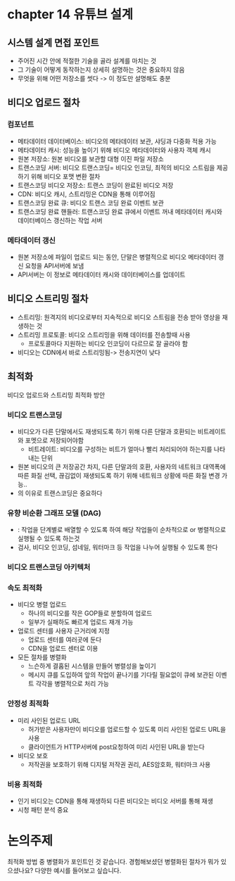 # chapter 14 유튜브 설계
 
## 시스템 설계 면접 포인트
- 주어진 시간 안에 적절한 기술을 골라 설계를 마치는 것
- 그 기술이 어떻게 동작하는지 상세히 설명하는 것은 중요하지 않음
- 무엇을 위해 어떤 저장소를 썻다 -> 이 정도만 설명해도 충분

## 비디오 업로드 절차

### 컴포넌트
- 메타데이터 데이터베이스: 비디오의 메타데이터 보관, 샤딩과 다중화 적용 가능
- 메타데이터 캐시: 성능을 높이기 위해 비디오 메타데이터와 사용자 객체 캐시
- 원본 저장소: 원본 비디오를 보관할 대형 이진 파일 저장소
- 트랜스코딩 서버: 비디오 트랜스코딩= 비디오 인코딩, 최적의 비디오 스트림을 제공하기 위해 비디오 포맷 변환 절차
- 트랜스코딩 비디오 저장소: 트랜스 코딩이 완료된 비디오 저장
- CDN: 비디오 캐시, 스트리밍은 CDN을 통해 이루어짐
- 트랜스코딩 완료 큐: 비디오 트랜스 코딩 완료 이벤트 보관
- 트랜스코딩 완료 핸들러: 트랜스코딩 완료 큐에서 이벤트 꺼내 메타데이터 캐시와 데이터베이스 갱신하는 작업 서버

### 메타데이터 갱신
- 원본 저장소에 파일이 업로드 되는 동안, 단말은 병렬적으로 비디오 메타데이터 갱신 요청을 API서버에 보냄
- API서버는 이 정보로 메타데이터 캐시와 데이터베이스를 업데이트

## 비디오 스트리밍 절차
- 스트리밍: 원격지의 비디오로부터 지속적으로 비디오 스트림을 전송 받아 영상을 재생하는 것
- 스트리밍 프로토콜: 비디오 스트리밍을 위해 데이터를 전송할때 사용
  - 프로토콜마다 지원하는 비디오 인코딩이 다르므로 잘 골라야 함
- 비디오는 CDN에서 바로 스트리밍됨-> 전송지연이 낮다

## 최적화
비디오 업로드와 스트리밍 최적화 방안

### 비디오 트랜스코딩
- 비디오가 다른 단말에서도 재생되도록 하기 위해 다른 단말과 호환되는 비트레이트와 포멧으로 저장되어야함
  - 비트레이트: 비디오를 구성하는 비트가 얼마나 빨리 처리되어야 하는지를 나타내는 단위
- 원본 비디오의 큰 저장공간 차지, 다른 단말과의 호환, 사용자의 네트워크 대역폭에 따른 화질 선택, 끊김없이 재생되도록 하기 위해 네트워크 상황에 따른 화질 변경 가능..
- 의 이유로 트랜스코딩은 중요하다

### 유향 비순환 그래프 모델 (DAG)
- : 작업을 단계별로 배열할 수 있도록 하여 해당 작업들이 순차적으로 or 병렬적으로 실행될 수 있도록 하는것
- 검사, 비디오 인코딩, 섬네일, 워터마크 등 작업을 나누어 실행될 수 있도록 한다

### 비디오 트랜스코딩 아키텍처

### 속도 최적화
- 비디오 병렬 업로드
  - 하나의 비디오를 작은 GOP들로 분할하여 업로드
  - 일부가 실패하도 빠르게 업로드 재개 가능
- 업로드 센터를 사용자 근거리에 지정
  - 업로드 센터를 여러곳에 둔다
  - CDN을 업로드 센터로 이용
- 모든 절차를 병렬화
  - 느슨하게 결홉된 시스템을 만들어 병렬성을 높이기
  - 메시지 큐를 도입하여 앞의 작업이 끝나기를 기다릴 필요없이 큐에 보관된 이벤트 각각을 병렬적으로 처리 가능

### 안정성 최적화
- 미리 사인된 업로드 URL
  - 허가받은 사용자만이 비디오를 업로드할 수 있도록 미리 사인된 업로드 URL을 사용
  - 클라이언트가 HTTP서버에 post요청하여 미리 사인된 URL을 받는다
- 비디오 보호
  - 저작권을 보호하기 위해 디지털 저작권 권리, AES암호화, 워터마크 사용

### 비용 최적화
- 인기 비디오는 CDN을 통해 재생하되 다른 비디오는 비디오 서버를 통해 재생
- 시청 패턴 분석 중요


# 논의주제
최적화 방법 중 병렬화가 포인트인 것 같습니다. 경험해보셨던 병렬화된 절차가 뭐가 있으셨나요? 다양한 예시를 들어보고 싶습니다.

